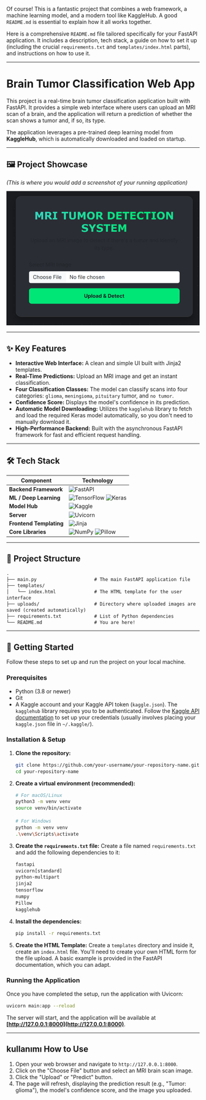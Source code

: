 Of course! This is a fantastic project that combines a web framework, a machine learning model, and a modern tool like KaggleHub. A good `README.md` is essential to explain how it all works together.

Here is a comprehensive `README.md` file tailored specifically for your FastAPI application. It includes a description, tech stack, a guide on how to set it up (including the crucial `requirements.txt` and `templates/index.html` parts), and instructions on how to use it.

---

# Brain Tumor Classification Web App

This project is a real-time brain tumor classification application built with FastAPI. It provides a simple web interface where users can upload an MRI scan of a brain, and the application will return a prediction of whether the scan shows a tumor and, if so, its type.

The application leverages a pre-trained deep learning model from **KaggleHub**, which is automatically downloaded and loaded on startup.

---

## 🖼️ Project Showcase

*(This is where you would add a screenshot of your running application)*

![Screenshot of the Web Application](./screenshot.png)

---

## ✨ Key Features

- **Interactive Web Interface:** A clean and simple UI built with Jinja2 templates.
- **Real-Time Predictions:** Upload an MRI image and get an instant classification.
- **Four Classification Classes:** The model can classify scans into four categories: `glioma`, `meningioma`, `pituitary` tumor, and `no tumor`.
- **Confidence Score:** Displays the model's confidence in its prediction.
- **Automatic Model Downloading:** Utilizes the `kagglehub` library to fetch and load the required Keras model automatically, so you don't need to manually download it.
- **High-Performance Backend:** Built with the asynchronous FastAPI framework for fast and efficient request handling.

---

## 🛠️ Tech Stack

| Component                     | Technology                                                                                                                                                                                                       |
| ----------------------------- | ---------------------------------------------------------------------------------------------------------------------------------------------------------------------------------------------------------------- |
| **Backend Framework**   | ![FastAPI](https://img.shields.io/badge/FastAPI-009688?style=for-the-badge&logo=fastapi&logoColor=white)                                                                                                           |
| **ML / Deep Learning**  | ![TensorFlow](https://img.shields.io/badge/TensorFlow-FF6F00?style=for-the-badge&logo=tensorflow&logoColor=white) ![Keras](https://img.shields.io/badge/Keras-D00000?style=for-the-badge&logo=keras&logoColor=white) |
| **Model Hub**           | ![Kaggle](https://img.shields.io/badge/Kaggle-20BEFF?style=for-the-badge&logo=kaggle&logoColor=white)                                                                                                              |
| **Server**              | ![Uvicorn](https://img.shields.io/badge/Uvicorn-27A4E3?style=for-the-badge&logo=python&logoColor=white)                                                                                                            |
| **Frontend Templating** | ![Jinja](https://img.shields.io/badge/Jinja-B4161B?style=for-the-badge&logo=jinja&logoColor=white)                                                                                                                 |
| **Core Libraries**      | ![NumPy](https://img.shields.io/badge/NumPy-013243?style=for-the-badge&logo=numpy&logoColor=white) ![Pillow](https://img.shields.io/badge/Pillow-7546C8?style=for-the-badge&logo=pillow&logoColor=white)             |

---

## 📁 Project Structure

```
.
├── main.py                     # The main FastAPI application file
├── templates/
│   └── index.html              # The HTML template for the user interface
├── uploads/                    # Directory where uploaded images are saved (created automatically)
├── requirements.txt            # List of Python dependencies
└── README.md                   # You are here!
```

---

## 🚀 Getting Started

Follow these steps to set up and run the project on your local machine.

### Prerequisites

- Python (3.8 or newer)
- Git
- A Kaggle account and your Kaggle API token (`kaggle.json`). The `kagglehub` library requires you to be authenticated. Follow the [Kaggle API documentation](https://www.kaggle.com/docs/api) to set up your credentials (usually involves placing your `kaggle.json` file in `~/.kaggle/`).

### Installation & Setup

1. **Clone the repository:**

   ```bash
   git clone https://github.com/your-username/your-repository-name.git
   cd your-repository-name
   ```
2. **Create a virtual environment (recommended):**

   ```bash
   # For macOS/Linux
   python3 -m venv venv
   source venv/bin/activate

   # For Windows
   python -m venv venv
   .\venv\Scripts\activate
   ```
3. **Create the `requirements.txt` file:**
   Create a file named `requirements.txt` and add the following dependencies to it:

   ```txt
   fastapi
   uvicorn[standard]
   python-multipart
   jinja2
   tensorflow
   numpy
   Pillow
   kagglehub
   ```
4. **Install the dependencies:**

   ```bash
   pip install -r requirements.txt
   ```
5. **Create the HTML Template:**
   Create a `templates` directory and inside it, create an `index.html` file. You'll need to create your own HTML form for the file upload. A basic example is provided in the FastAPI documentation, which you can adapt.

### Running the Application

Once you have completed the setup, run the application with Uvicorn:

```bash
uvicorn main:app --reload
```

The server will start, and the application will be available at **[http://127.0.0.1:8000](http://127.0.0.1:8000)**.

---

## kullanımı How to Use

1. Open your web browser and navigate to `http://127.0.0.1:8000`.
2. Click on the "Choose File" button and select an MRI brain scan image.
3. Click the "Upload" or "Predict" button.
4. The page will refresh, displaying the prediction result (e.g., "Tumor: glioma"), the model's confidence score, and the image you uploaded.
